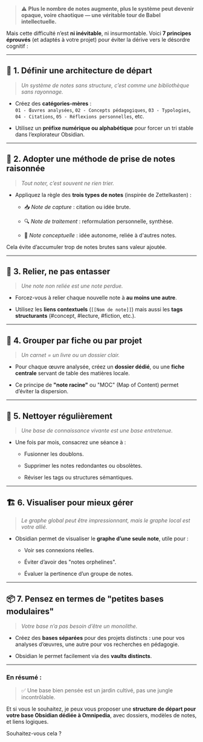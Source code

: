 

> ⚠️ **Plus le nombre de notes augmente, plus le système peut devenir opaque, voire chaotique — une véritable tour de Babel intellectuelle.**

Mais cette difficulté n’est **ni inévitable**, ni insurmontable. Voici **7 principes éprouvés** (et adaptés à votre projet) pour éviter la dérive vers le désordre cognitif :

---

## 🧭 1. **Définir une architecture de départ**

> _Un système de notes sans structure, c’est comme une bibliothèque sans rayonnage._

- Créez des **catégories-mères** :  
    `01 - Œuvres analysées`, `02 - Concepts pédagogiques`, `03 - Typologies`, `04 - Citations`, `05 - Réflexions personnelles`, etc.
    
- Utilisez un **préfixe numérique ou alphabétique** pour forcer un tri stable dans l’explorateur Obsidian.
    

---

## 🧠 2. **Adopter une méthode de prise de notes raisonnée**

> _Tout noter, c’est souvent ne rien trier._

- Appliquez la règle des **trois types de notes** (inspirée de Zettelkasten) :
    
    - 📥 _Note de capture_ : citation ou idée brute.
        
    - 🔍 _Note de traitement_ : reformulation personnelle, synthèse.
        
    - 🧩 _Note conceptuelle_ : idée autonome, reliée à d'autres notes.
        

Cela évite d’accumuler trop de notes brutes sans valeur ajoutée.

---

## 🧶 3. **Relier, ne pas entasser**

> _Une note non reliée est une note perdue._

- Forcez-vous à relier chaque nouvelle note à **au moins une autre**.
    
- Utilisez les **liens contextuels** (`[[Nom de note]]`) mais aussi les **tags structurants** (#concept, #lecture, #fiction, etc.).
    

---

## 🧩 4. **Grouper par fiche ou par projet**

> _Un carnet = un livre ou un dossier clair._

- Pour chaque œuvre analysée, créez un **dossier dédié**, ou une **fiche centrale** servant de table des matières locale.
    
- Ce principe de **"note racine"** ou "MOC" (Map of Content) permet d’éviter la dispersion.
    

---

## 🧼 5. **Nettoyer régulièrement**

> _Une base de connaissance vivante est une base entretenue._

- Une fois par mois, consacrez une séance à :
    
    - Fusionner les doublons.
        
    - Supprimer les notes redondantes ou obsolètes.
        
    - Réviser les tags ou structures sémantiques.
        

---

## 🏗️ 6. **Visualiser pour mieux gérer**

> _Le graphe global peut être impressionnant, mais le graphe local est votre allié._

- Obsidian permet de visualiser le **graphe d’une seule note**, utile pour :
    
    - Voir ses connexions réelles.
        
    - Éviter d’avoir des "notes orphelines".
        
    - Évaluer la pertinence d’un groupe de notes.
        

---

## 📦 7. **Pensez en termes de "petites bases modulaires"**

> _Votre base n’a pas besoin d’être un monolithe._

- Créez des **bases séparées** pour des projets distincts : une pour vos analyses d’œuvres, une autre pour vos recherches en pédagogie.
    
- Obsidian le permet facilement via des **vaults distincts**.
    

---

### En résumé :

> ✅ Une base bien pensée est un jardin cultivé, pas une jungle incontrôlable.

Et si vous le souhaitez, je peux vous proposer une **structure de départ pour votre base Obsidian dédiée à Omnipedia**, avec dossiers, modèles de notes, et liens logiques.

Souhaitez-vous cela ?